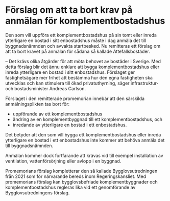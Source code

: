 # Förslag om att ta bort krav på anmälan för komplementbostadshus

Den som vill uppföra ett komplementbostadshus på sin tomt eller inreda ytterligare en bostad i sitt enbostadshus måste i dag anmäla det till byggnadsnämnden och avvakta startbesked. Nu remitteras ett förslag om att ta bort kravet på anmälan för sådana så kallade Attefallsbostäder.

– Det krävs olika åtgärder för att möta behovet av bostäder i Sverige. Med detta förslag blir det ännu enklare att bygga komplementbostadshus eller inreda ytterligare en bostad i sitt enbostadshus. Förslaget ger fastighetsägare mer frihet att bestämma hur den egna fastigheten ska utvecklas och kan stimulera till ökad privatuthyrning, säger infrastruktur- och bostadsminister Andreas Carlson.

Förslaget i den remitterade promemorian innebär att den särskilda anmälningsplikten tas bort för:

* uppförande av ett komplementbostadshus
* ändring av en komplementbyggnad till ett komplementbostadshus, och
* inredande av ytterligare en bostad i ett enbostadshus.

Det betyder att den som vill bygga ett komplementbostadshus eller inreda ytterligare en bostad i ett enbostadshus inte kommer att behöva anmäla det till byggnadsnämnden.

Anmälan kommer dock fortfarande att krävas vid till exempel installation av ventilation, vattenförsörjning eller avlopp i en byggnad.

Promemorians förslag kompletterar den så kallade Bygglovsutredningen från 2021 som för närvarande bereds inom Regeringskansliet. Med promemorians förslag kan bygglovsbefriade komplementbyggnader och komplementbostadshus regleras lika vid ett genomförande av Bygglovsutredningens förslag.
